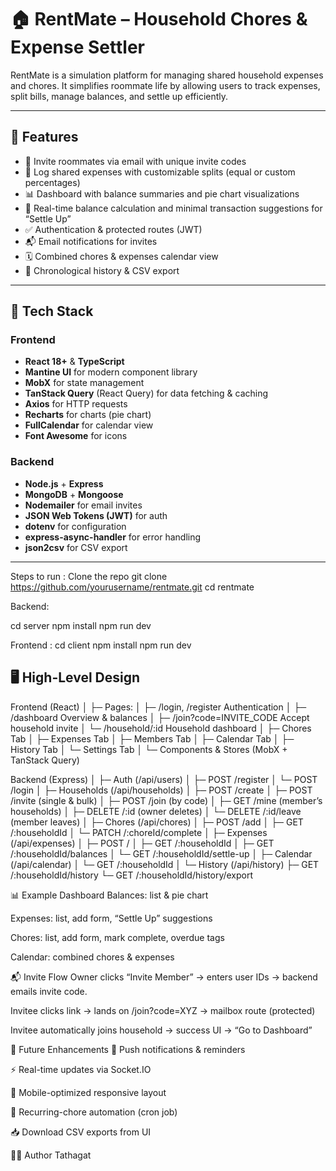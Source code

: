 # 🏠 RentMate – Household Chores & Expense Settler

RentMate is a simulation platform for managing shared household expenses and chores. It simplifies roommate life by allowing users to track expenses, split bills, manage balances, and settle up efficiently.

---

## 🚀 Features

- 👥 Invite roommates via email with unique invite codes  
- 💸 Log shared expenses with customizable splits (equal or custom percentages)  
- 📊 Dashboard with balance summaries and pie chart visualizations  
- 🔄 Real-time balance calculation and minimal transaction suggestions for “Settle Up”  
- ✅ Authentication & protected routes (JWT)  
- 📬 Email notifications for invites  
- 🗓️ Combined chores & expenses calendar view  
- 📝 Chronological history & CSV export  

---

## 🧰 Tech Stack

### Frontend

- **React 18+** & **TypeScript**  
- **Mantine UI** for modern component library  
- **MobX** for state management  
- **TanStack Query** (React Query) for data fetching & caching  
- **Axios** for HTTP requests  
- **Recharts** for charts (pie chart)  
- **FullCalendar** for calendar view  
- **Font Awesome** for icons  

### Backend

- **Node.js** + **Express**  
- **MongoDB** + **Mongoose**  
- **Nodemailer** for email invites  
- **JSON Web Tokens (JWT)** for auth  
- **dotenv** for configuration  
- **express-async-handler** for error handling  
- **json2csv** for CSV export  

---

Steps to run : 
Clone the repo
git clone https://github.com/yourusername/rentmate.git
cd rentmate

Backend: 

cd server
npm install
npm run dev

Frontend : 
cd client
npm install
npm run dev

## 🖥️ High-Level Design

Frontend (React)
│
├─ Pages:
│ ├─ /login, /register Authentication
│ ├─ /dashboard Overview & balances
│ ├─ /join?code=INVITE_CODE Accept household invite
│ └─ /household/:id Household dashboard
│ ├─ Chores Tab
│ ├─ Expenses Tab
│ ├─ Members Tab
│ ├─ Calendar Tab
│ ├─ History Tab
│ └─ Settings Tab
│
└─ Components & Stores (MobX + TanStack Query)

Backend (Express)
│
├─ Auth (/api/users)
│ ├─ POST /register
│ └─ POST /login
│
├─ Households (/api/households)
│ ├─ POST /create
│ ├─ POST /invite (single & bulk)
│ ├─ POST /join (by code)
│ ├─ GET /mine (member’s households)
│ ├─ DELETE /:id (owner deletes)
│ └─ DELETE /:id/leave (member leaves)
│
├─ Chores (/api/chores)
│ ├─ POST /add
│ ├─ GET /:householdId
│ └─ PATCH /:choreId/complete
│
├─ Expenses (/api/expenses)
│ ├─ POST /
│ ├─ GET /:householdId
│ ├─ GET /:householdId/balances
│ └─ GET /:householdId/settle-up
│
├─ Calendar (/api/calendar)
│ └─ GET /:householdId
│
└─ History (/api/history)
├─ GET /:householdId/history
└─ GET /:householdId/history/export

📊 Example Dashboard
Balances: list & pie chart

Expenses: list, add form, “Settle Up” suggestions

Chores: list, add form, mark complete, overdue tags

Calendar: combined chores & expenses

📬 Invite Flow
Owner clicks “Invite Member” → enters user IDs → backend emails invite code.

Invitee clicks link → lands on /join?code=XYZ → mailbox route (protected)

Invitee automatically joins household → success UI → “Go to Dashboard”

🔮 Future Enhancements
🔔 Push notifications & reminders

⚡ Real-time updates via Socket.IO

📱 Mobile-optimized responsive layout

📆 Recurring-chore automation (cron job)

📥 Download CSV exports from UI

🧑‍💻 Author
Tathagat 

